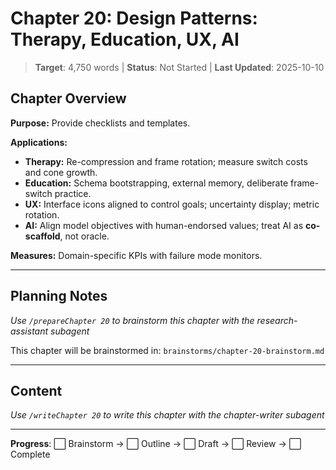 # Chapter 20: Design Patterns: Therapy, Education, UX, AI

> **Target**: 4,750 words | **Status**: Not Started | **Last Updated**: 2025-10-10

## Chapter Overview

**Purpose:** Provide checklists and templates.

**Applications:**
- **Therapy:** Re-compression and frame rotation; measure switch costs and cone growth.
- **Education:** Schema bootstrapping, external memory, deliberate frame-switch practice.
- **UX:** Interface icons aligned to control goals; uncertainty display; metric rotation.
- **AI:** Align model objectives with human-endorsed values; treat AI as **co-scaffold**, not oracle.

**Measures:** Domain-specific KPIs with failure mode monitors.

---

## Planning Notes

*Use `/prepareChapter 20` to brainstorm this chapter with the research-assistant subagent*

This chapter will be brainstormed in: `brainstorms/chapter-20-brainstorm.md`

---

## Content

*Use `/writeChapter 20` to write this chapter with the chapter-writer subagent*

---

**Progress**: ⬜ Brainstorm → ⬜ Outline → ⬜ Draft → ⬜ Review → ⬜ Complete

<script src="https://hypothes.is/embed.js" async></script>
